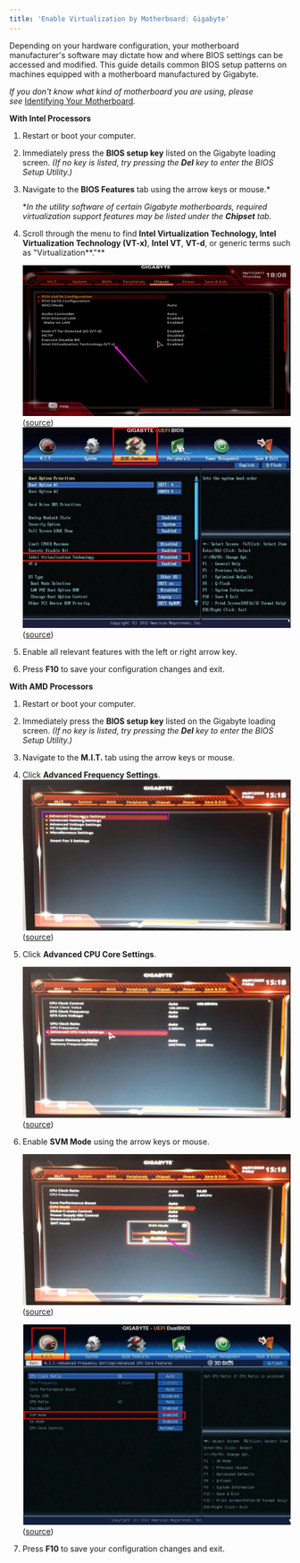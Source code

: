 ```yaml
---
title: 'Enable Virtualization by Motherboard: Gigabyte'
---
```


Depending on your hardware configuration, your motherboard manufacturer's software may dictate how and where BIOS
settings can be accessed and modified. This guide details common BIOS setup patterns on machines equipped with a
motherboard manufactured by Gigabyte.

*If you don't know what kind of motherboard you are using, please
see* [Identifying Your Motherboard](/docs/guides/your-pc/280-identifying-your-motherboard)_._

**With Intel Processors**

1. Restart or boot your computer.
2. Immediately press the **BIOS setup key** listed on the Gigabyte loading screen. _(If no key is listed, try pressing
   the **Del** key to enter the BIOS Setup Utility.)_
3. Navigate to the **BIOS Features** tab using the arrow keys or mouse.\*

   \*_In the utility software of certain Gigabyte motherboards, required virtualization support features may be listed
   under the **Chipset** tab._

4. Scroll through the menu to find **Intel Virtualization Technology, Intel Virtualization Technology (VT-x)**, **Intel
   VT**, **VT-d**, or generic terms such as "Virtualization\*\*."\*\*

   ![Screenshot of BIOS](../../../../content/images/guides/your-pc/enable-virtualization-by-motherboard-gigabyte-1.png)([source](https://www.ldplayer.net/blog/enable-virtualization-technology-on-gigabyte-computer-and-motherboard.html))
   ![Screenshot of BIOS](../../../../content/images/guides/your-pc/enable-virtualization-by-motherboard-gigabyte-2.png)([source](https://www.ldplayer.net/blog/enable-virtualization-technology-on-gigabyte-computer-and-motherboard.html))

5. Enable all relevant features with the left or right arrow key.
6. Press **F10** to save your configuration changes and exit.

**With AMD Processors**

1. Restart or boot your computer.
2. Immediately press the **BIOS setup key** listed on the Gigabyte loading screen. _(If no key is listed, try pressing
   the **Del** key to enter the BIOS Setup Utility.)_
3. Navigate to the **M.I.T.** tab using the arrow keys or mouse.
4. Click **Advanced Frequency Settings**.
   ![Screenshot of BIOS](../../../../content/images/guides/your-pc/enable-virtualization-by-motherboard-gigabyte-3.png)([source](https://www.ldplayer.net/blog/enable-virtualization-technology-on-gigabyte-computer-and-motherboard.html))
5. Click **Advanced CPU Core Settings**.

   ![Screenshot of BIOS](../../../../content/images/guides/your-pc/enable-virtualization-by-motherboard-gigabyte-4.png)([source](https://www.ldplayer.net/blog/enable-virtualization-technology-on-gigabyte-computer-and-motherboard.html))

6. Enable **SVM Mode** using the arrow keys or mouse.

   ![Screenshot of BIOS](../../../../content/images/guides/your-pc/enable-virtualization-by-motherboard-gigabyte-5.png)([source](https://www.ldplayer.net/blog/enable-virtualization-technology-on-gigabyte-computer-and-motherboard.html))

   ![Screenshot of BIOS](../../../../content/images/guides/your-pc/enable-virtualization-by-motherboard-gigabyte-6.png)([source](https://www.ldplayer.net/blog/enable-virtualization-technology-on-gigabyte-computer-and-motherboard.html))

7. Press **F10** to save your configuration changes and exit.

